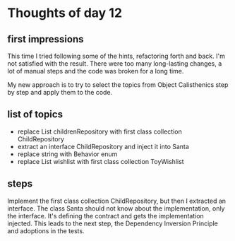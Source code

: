 # Thoughts of day 12

## first impressions
This time I tried following some of the hints, refactoring forth and back. I'm not satisfied with the result. There were too many long-lasting changes, 
a lot of manual steps and the code was broken for a long time. 

My new approach is to try to select the topics from Object Calisthenics step by step and apply them to the code.

## list of topics

* replace List<Child> childrenRepository with first class collection ChildRepository
* extract an interface ChildRepository and inject it into Santa
* replace string with Behavior enum
* replace List<Toy> wishlist with first class collection ToyWishlist

## steps

Implement the first class collection ChildRepository, but then I extracted an interface. The class Santa should not know about the implementation, 
only the interface. It's defining the contract and gets the implementation injected. This leads to the next step, the Dependency Inversion Principle 
and adoptions in the tests.